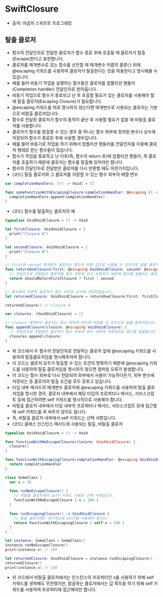 # SwiftClosure

- 출처: 야곰의 스위프트 프로그래밍

## 탈출 클로저
- 함수의 전달인자로 전달한 클로저가 함수 종료 후에 호출될 때 클로저가 탈출(Escape)한다고 표현합니다.
- 클로저를 매개변수로 갖는 함수를 선언할 때 매개변수 이름의 콜론(:) 뒤에 @escaping 키워드를 사용하여 클로저가 탈출한다는 것을 허용한다고 명시해줄 수 있습니다.
- 예를 들어 비동기 작업을 실행하는 함수들은 클로저를 컴플리션 핸들러(Completion handler) 전달인자로 받아옵니다.
- 비동기 작업으로 함수가 종료되고 난 후 호출할 필요가 있는 클로저를 사용해야 할 때 탈출 클로저(Escaping Closure)가 필요합니다.
- @escaping 키워드를 따로 명시하지 않는다면 매개변수로 사용되는 클로저는 기본으로 비탈출 클로저입니다. 
- 함수로 전달된 클로저가 함수의 동작이 끝난 후 사용할 필요가 없을 때 비탈출 클로저를 사용합니다.
- 클로저가 함수를 탈출할 수 있는 경우 중 하나는 함수 외부에 정의된 변수나 상수에 저장되어 함수가 종료된 후에 사용할 경우입니다.
- 예를 들어 비동기로 작업을 하기 위해서 컴플리션 핸들러를 전달인자를 이용해 클로저 형태로 받는 함수들이 많습니다.
- 함수가 작업을 종료하고 난 이후(즉, 함수의 return 후)에 컴플리션 핸들러, 즉 클로저를 호출하기 때문에 클로저는 함수를 탈출해 있어야만 합니다.
- 함수의 전달인자로 전달받은 클로저를 다시 반환할 때도 마찬가지입니다.
- (코드) 탈출 클로저와 그 클로저를 저장할 수 있는 함수 외부의 배열 변수
```swift
var completionHandlers: [() -> Void] = []

func someFunctionWithEscapingClosure(completionHandler: @escaping () -> Void) {
  completionHandlers.append(completionHandler)
}
```
- (코드) 함수를 탈출하는 클로저의 예
```swift
typealias VoidVoidClosure = () -> Void

let firstClosure: VoidVoidClosure = {
  print("Closure A")
}

let secondClosure: VoidVoidClosure = {
  print("Closure B")
}

// first와 second 매개변수 클로저는 함수의 반환 값으로 사용될 수 있으므로 탈출 클로저입니다.
func returnOneClosure(first: @escaping VoidVoidClosure, second: @escaping VoidVoidClosure, shouldReturnFirstClosure: Bool) -> VoidVoidClosure {
  // 전달인자로 전달받은 클로저를 함수 외부로 다시 반환하기 때문에 함수를 탈출하는 클로저입니다.
  return shouldReturnFirstClosure ? first : second
}

// 함수에서 반환한 클로저가 함수 외부의 상수에 저장되었습니다.
let returnedClosure: VoidVoidClosure = returnOneClosure(first: firstClosure, second: secondClosure, shouldReturnFirstClosure: true)

returnedClosure() // Closure A

var closures: [VoidVoidClosure] = []

// closure 매개변수 클로저는 함수 외부의 변수에 저장될 수 있으므로 탈출 클로저입니다.
func appendClosure(closure: @escaping VoidVoidClosure) {
  // 전달인자로 전달받은 클로저가 함수 외부의 변수 내부에 저장되므로 함수를 탈출합니다.
  closures.append(closure)
}
```
- 위 코드에서 두 함수의 전달인자로 전달하는 클로저 앞에 @escaping 키워드를 사용하여 탈출클로저임을 명시해주어야 합니다.
- 이 코드는 클로저 모두가 탈출할 수 있는 조건이 명확하기 때문에 @escaping 키워드를 사용하여 탈출 클로저임을 명시하지 않으면 컴파일 오류가 발생합니다.
- 이 코드는 함수 외부로 다시 전달되어 외부에서 사용이 가능하다든가, 외부 변수에 저장되는 등 클로저의 탈출 조건을 모두 갖추고 있습니다.
- 타입 내부 메서드의 매개변수 클로저에 @escaping 키워드를 사용하여 탈출 클로저임을 명시한 경우, 클로저 내부에서 해당 타입의 프로퍼티나 메서드, 서브스크립트 등에 접근하려면 self 키워드를 명시적으로 사용해야 합니다.
- 비탈출 클로저 내부에서 타입 내부의 프로퍼티나 메서드, 서브스크립트 등에 접근할 때 self 키워드를 꼭 써주지 않아도 됩니다.
- 즉, 비탈출 클로저 내부에서 self 키워드는 선택 사항입니다.
- (코드) 클래스 인스턴스 메서드에 사용되는 탈출, 비탈출 클로저
```swift
typealias VoidVoidClosure = () -> Void

func functionWithNoEscapeClosure(closure: VoidVoidClosure) {
  closure()
}

func functionWithEscapingClosure(completionHandler: @escaping VoidVoidClosure) -> VoidVoidClosure {
  return completionHandler
}

class SomeClass {
  var x = 10
  
  func runNoEscapeClosure() {
    // 비탈출 클로저에서 self 키워드 사용은 선택 사항입니다.
    functionWithNoEscapeClosure { x = 200 }
  }
  
  func runEscapingClosure() -> VoidVoidClosure {
    // 탈출 클로저에는 명시적으로 self를 사용해야 합니다.
    return functionWithEscapingClosure { self.x = 100 }
  }
}

let instance: SomeClass = SomeClass()
instance.runNoEscapeClosure()
print(instance.x) // 200

let returnedClosure: VoidVoidClosure = instance.runEscapingClosure()
returnedClosure()
print(instance.x) // 100

```
- 위 코드에서 비탈출 클로저에서는 인스턴스의 프로퍼티인 x를 사용하기 위해 self 키워드를 생략해도 무관했지만, 탈출하는 클로저에서는 값 획득을 하기 위해 self 키워드를 사용하여 프로퍼티에 접근해야만 합니다.
